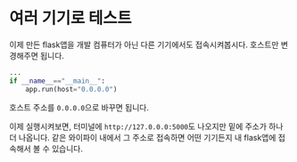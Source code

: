 # 여러 기기로 테스트

이제 만든 flask앱을 개발 컴퓨터가 아닌 다른 기기에서도 접속시켜봅시다. 호스트만 변경해주면 됩니다.
```python
...
if __name__=="__main__":
    app.run(host="0.0.0.0")
```
호스트 주소를 `0.0.0.0`으로 바꾸면 됩니다.

이제 실행시켜보면, 터미널에 `http://127.0.0.0:5000`도 나오지만 밑에 주소가 하나 더 나옵니다.
같은 와이파이 내에서 그 주소로 접속하면 어떤 기기든지 내 flask앱에 접속해서 볼 수 있습니다.
